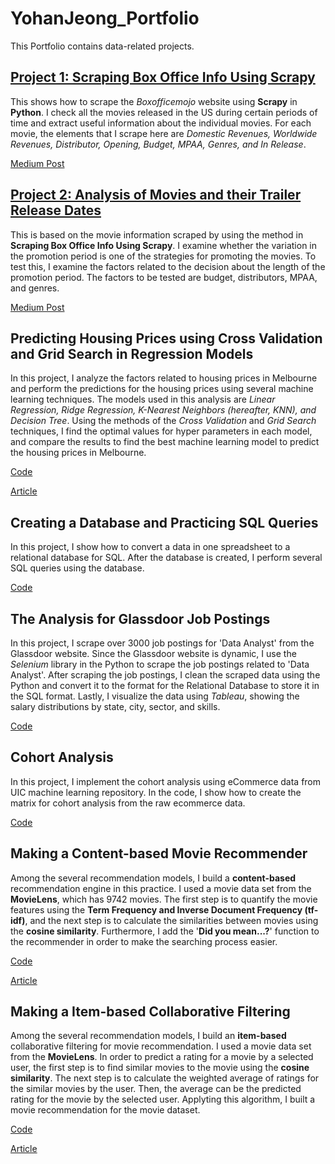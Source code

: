 # YohanJeong_Portfolio
This Portfolio contains data-related projects.  

## [Project 1: Scraping Box Office Info Using Scrapy](https://github.com/yjeong5126/scraping_boxofficemojo)

This shows how to scrape the *Boxofficemojo* website using **Scrapy** in **Python**. I check all the movies released in the US during certain periods of time and extract useful information about the individual movies. For each movie, the elements that I scrape here are *Domestic Revenues, Worldwide Revenues, Distributor, Opening, Budget, MPAA, Genres, and In Release*.

[Medium Post](https://medium.com/analytics-vidhya/scraping-box-office-info-with-scrapy-f23f1f2d684f)

## [Project 2: Analysis of Movies and their Trailer Release Dates](https://github.com/yjeong5126/movietrailer_releasedate)

This is based on the movie information scraped by using the method in **Scraping Box Office Info Using Scrapy**. I examine whether the variation in the promotion period is one of the strategies for promoting the movies. To test this, I examine the factors related to the decision about the length of the promotion period. The factors to be tested are budget, distributors, MPAA, and genres. 

[Medium Post](https://medium.com/@yjeong5126/analysis-of-movie-trailer-release-date-3c6e30681aea)

## Predicting Housing Prices using Cross Validation and Grid Search in Regression Models

In this project, I analyze the factors related to housing prices in Melbourne and perform the predictions for the housing prices using several machine learning techniques. The models used in this analysis are *Linear Regression, Ridge Regression, K-Nearest Neighbors (hereafter, KNN), and Decision Tree*. Using the methods of the *Cross Validation* and *Grid Search* techniques, I find the optimal values for hyper parameters in each model, and compare the results to find the best machine learning model to predict the housing prices in Melbourne. 

[Code](https://github.com/yjeong5126/housing_prices)

[Article](https://medium.com/@yjeong5126/predicting-housing-prices-in-melbourne-e3d5f49abf20)

## Creating a Database and Practicing SQL Queries

In this project, I show how to convert a data in one spreadsheet to a relational database for SQL. After the database is created, I perform several SQL queries using the database.

[Code](https://github.com/yjeong5126/sql_sample_sales_data)

## The Analysis for Glassdoor Job Postings

In this project, I scrape over 3000 job postings for 'Data Analyst' from the Glassdoor website. Since the Glassdoor website is dynamic, I use the *Selenium* library in the Python to scrape the job postings related to 'Data Analyst'. After scraping the job postings, I clean the scraped data using the Python and convert it to the format for the Relational Database to store it in the SQL format. Lastly, I visualize the data using *Tableau*, showing the salary distributions by state, city, sector, and skills.

[Code](https://github.com/yjeong5126/glassdoor_data_analyst)

## Cohort Analysis

In this project, I implement the cohort analysis using eCommerce data from UIC machine learning repository. In the code, I show how to create the matrix for cohort analysis from the raw ecommerce data. 

[Code](https://github.com/yjeong5126/eCommerce-Analysis/blob/master/cohort_analysis/e_commerce_cohort_analysis.ipynb)

## Making a Content-based Movie Recommender

Among the several recommendation models, I build a **content-based** recommendation engine in this practice. I used a movie data set from the **MovieLens**, which has 9742 movies. The first step is to quantify the movie features using the **Term Frequency and Inverse Document Frequency (tf-idf)**, and the next step is to calculate the similarities between movies using the **cosine similarity**. Furthermore, I add the '**Did you mean...?**' function to the recommender in order to make the searching process easier.

[Code](https://github.com/yjeong5126/movie_recommender)

[Article](https://yjeong5126.medium.com/creating-content-based-movie-recommender-with-python-7f7d1b739c63)

## Making a Item-based Collaborative Filtering

Among the several recommendation models, I build an **item-based** collaborative filtering for movie recommendation. I used a movie data set from the **MovieLens**. In order to predict a rating for a movie by a selected user, the first step is to find similar movies to the movie using the **cosine similarity**. The next step is to calculate the weighted average of ratings for the similar movies by the user. Then, the average can be the predicted rating for the movie by the selected user. Applyting this algorithm, I built a movie recommendation for the movie dataset.

[Code](https://github.com/yjeong5126/movie_recommender)

[Article](https://yjeong5126.medium.com/item-based-collaborative-filtering-in-python-91f747200fab)
